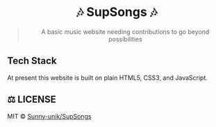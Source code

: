 <div align="center">
  
# 🎶 SupSongs 🎶

> A basic music website needing contributions to go beyond possibilities

</div>

## Tech Stack

At present this website is built on plain HTML5, CSS3, and JavaScript.

## ⚖️ LICENSE

MIT © [Sunny-unik/SupSongs](LICENSE)
